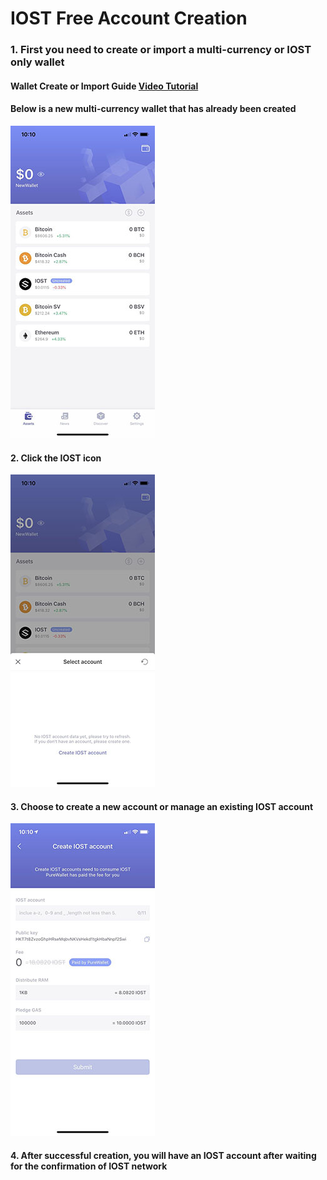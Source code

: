 # IOST Free Account Creation

### 1. First you need to create or import a multi-currency or IOST only wallet

#### Wallet Create or Import Guide [Video Tutorial](https://youtu.be/kC1e86bQA_o)

#### Below is a new multi-currency wallet that has already been created

![account-1](./account-1.jpeg)

#### 2. Click the IOST icon

![account-2](./account-2.jpeg)

#### 3. Choose to create a new account or manage an existing IOST account

![account-3](./account-3.jpeg)

#### 4. After successful creation, you will have an IOST account after waiting for the confirmation of IOST network
